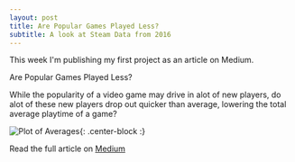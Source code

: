 ```yaml
---
layout: post
title: Are Popular Games Played Less?
subtitle: A look at Steam Data from 2016
---
```


This week I'm publishing my first project as an article on Medium. 

Are Popular Games Played Less?

  While the popularity of a video game may drive in alot of new players, do alot of these new players drop out quicker than average, lowering the total average playtime of a game?
 
![Plot of Averages](https://miro.medium.com/max/645/1*khcU_1wP3Lciaj6T2SL1yw.png){: .center-block :}
 
Read the full article on [Medium](https://medium.com/@e.nephylum/are-popular-games-played-less-e128de4fe1db)
